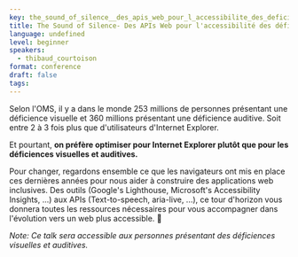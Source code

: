 ```yaml
---
key: the_sound_of_silence__des_apis_web_pour_l_accessibilite_des_deficiences_visuelles_et_auditives
title: The Sound of Silence- Des APIs Web pour l'accessibilité des déficiences visuelles et auditives
language: undefined
level: beginner
speakers:
  - thibaud_courtoison
format: conference
draft: false
tags:
---
```

Selon l'OMS, il y a dans le monde 253 millions de personnes présentant une déficience visuelle et 360 millions présentant une déficience auditive. Soit entre 2 à 3 fois plus que d'utilisateurs d'Internet Explorer.

Et pourtant, **on préfère optimiser pour Internet Explorer plutôt que pour les déficiences visuelles et auditives.**

Pour changer, regardons ensemble ce que les navigateurs ont mis en place ces dernières années pour nous aider à construire des applications web inclusives. Des outils (Google's Lighthouse, Microsoft's Accessibility Insights, ...) aux APIs (Text-to-speech, aria-live, ...),  ce tour d'horizon vous donnera toutes les ressources nécessaires pour vous accompagner dans l'évolution vers un web plus accessible. 👐

_Note: Ce talk sera accessible aux personnes présentant des déficiences visuelles et auditives._
